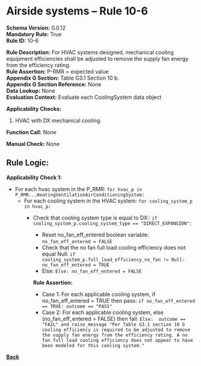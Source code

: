 # Airside systems – Rule 10-6
**Schema Version:** 0.0.12  
**Mandatory Rule:** True     
**Rule ID:** 10-6
 
**Rule Description:** For HVAC systems designed, mechanical cooling equipment efficiencies shall be adjusted to remove the supply fan energy from the efficiency rating.  
**Rule Assertion:** P-RMR = expected value                                            
**Appendix G Section:** Table G3.1 Section 10 b.  
**Appendix G Section Reference:** None  
**Data Lookup:** None  
**Evaluation Context:** Evaluate each CoolingSystem data object    

**Applicability Checks:** 

1. HVAC with DX mechanical cooling.

**Function Call:** None

**Manual Check:**  None

## Rule Logic:  
**Applicability Check 1:** 
- For each hvac system in the P_RMR: `for hvac_p in P_RMR...HeatingVentilationAirConditioningSystem:`
    - For each cooling system in the HVAC system: `for cooling_system_p in hvac_p:`
        - Check that cooling system type is equal to DX:: `if cooling_system_p.cooling_system_type == "DIRECT_EXPANSION":`
            - Reset no_fan_eff_entered boolean variable: `no_fan_eff_entered = FALSE`
            - Check that the no fan full load cooling efficiency does not equal Null: `if cooling_system_p.full_load_efficiency_no_fan != Null: no_fan_eff_entered = TRUE`
            - Else: `Else: no_fan_eff_entered = FALSE`  
                    
            **Rule Assertion:**
            - Case 1: For each applicable cooling system, if no_fan_eff_entered = TRUE then pass: `if no_fan_eff_entered == TRUE: outcome == "PASS"`  
            - Case 2: For each applicable cooling system, else (no_fan_eff_entered = FALSE) then fail: `Else:  outcome == "FAIL" and raise_message "Per Table G3.1 section 10 b cooling efficiency is required to be adjusted to remove the supply fan energy from the efficiency rating. A no fan full load cooling efficiency does not appear to have been modeled for this cooling system."` 

 **[Back](../_toc.md)**
